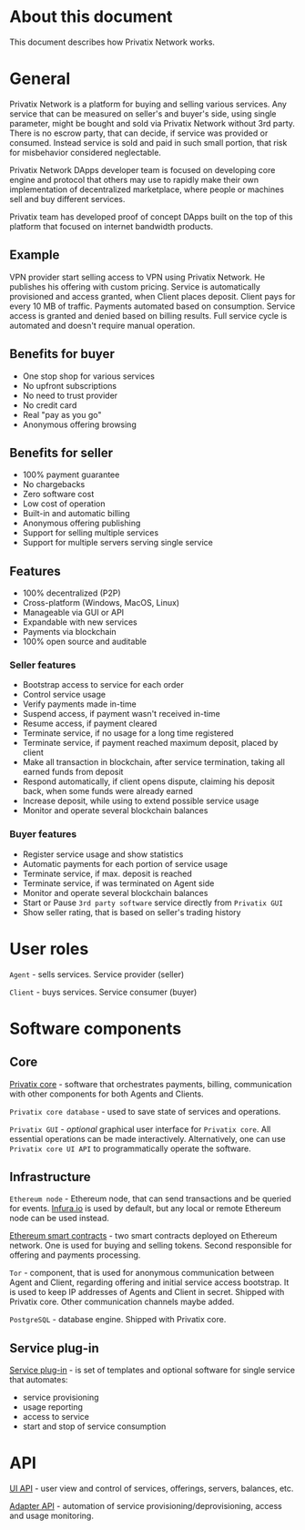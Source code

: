 # About this document

This document describes how Privatix Network works.

# General

Privatix Network is a platform for buying and selling various services. Any service that can be measured on seller's and buyer's side, using single parameter, might be bought and sold via Privatix Network without 3rd party. There is no escrow party, that can decide, if service was provided or consumed. Instead service is sold and paid in such small portion, that risk for misbehavior considered neglectable.

Privatix Network DApps developer team is focused on developing core engine and protocol that others may use to rapidly make their own implementation of decentralized marketplace, where people or machines sell and buy different services.

Privatix team has developed proof of concept DApps built on the top of this platform that focused on internet bandwidth products.

## Example

VPN provider start selling access to VPN using Privatix Network. He publishes his offering with custom pricing. Service is automatically provisioned and access granted, when Client places deposit. Client pays for every 10 MB of traffic. Payments automated based on consumption. Service access is granted and denied based on billing results. Full service cycle is automated and doesn't require manual operation.

## Benefits for buyer

- One stop shop for various services
- No upfront subscriptions
- No need to trust provider
- No credit card
- Real "pay as you go"
- Anonymous offering browsing

## Benefits for seller

- 100% payment guarantee
- No chargebacks
- Zero software cost
- Low cost of operation
- Built-in and automatic billing
- Anonymous offering publishing
- Support for selling multiple services
- Support for multiple servers serving single service

## Features

- 100% decentralized (P2P)
- Cross-platform (Windows, MacOS, Linux)
- Manageable via GUI or API
- Expandable with new services
- Payments via blockchain
- 100% open source and auditable

### Seller features

- Bootstrap access to service for each order
- Control service usage
- Verify payments made in-time
- Suspend access, if payment wasn't received in-time
- Resume access, if payment cleared
- Terminate service, if no usage for a long time registered
- Terminate service, if payment reached maximum deposit, placed by client
- Make all transaction in blockchain, after service termination, taking all earned funds from deposit
- Respond automatically, if client opens dispute, claiming his deposit back, when some funds were already earned
- Increase deposit, while using to extend possible service usage
- Monitor and operate several blockchain balances

### Buyer features

- Register service usage and show statistics
- Automatic payments for each portion of service usage
- Terminate service, if max. deposit is reached
- Terminate service, if was terminated on Agent side
- Monitor and operate several blockchain balances
- Start or Pause `3rd party software` service directly from `Privatix GUI`
- Show seller rating, that is based on seller's trading history

# User roles

`Agent` - sells services. Service provider (seller)

`Client` - buys services. Service consumer (buyer)



# Software components

## Core

[Privatix core](core.md) - software that orchestrates payments, billing, communication with other components for both Agents and Clients.

`Privatix core database` - used to save state of services and operations.

`Privatix GUI` - _optional_ graphical user interface for `Privatix core`. All essential operations can be made interactively. Alternatively, one can use `Privatix core UI API` to programmatically operate the software.

## Infrastructure

`Ethereum node` - Ethereum node, that can send transactions and be queried for events. [Infura.io](https://infura.io/ "Secure, reliable, and scalable access to Ethereum") is used by default, but any local or remote Ethereum node can be used instead.

[Ethereum smart contracts](smart_contract.md) - two smart contracts deployed on Ethereum network. One is used for buying and selling tokens. Second responsible for offering and payments processing.

`Tor` - component, that is used for anonymous communication between Agent and Client, regarding offering and initial service access bootstrap. It is used to keep IP addresses of Agents and Client in secret. Shipped with Privatix core. Other communication channels maybe added.

`PostgreSQL` - database engine. Shipped with Privatix core.

## Service plug-in

[Service plug-in](service_plug-in.md) - is set of templates and optional software for single service that automates:

- service provisioning
- usage reporting
- access to service
- start and stop of service consumption

# API

[UI API](https://github.com/Privatix/dappctrl/blob/master/doc/ui/rpc.md) - user view and control of services, offerings, servers, balances, etc.

[Adapter API](service_plug-in.md#Adapter-API) - automation of service provisioning/deprovisioning, access and usage monitoring.